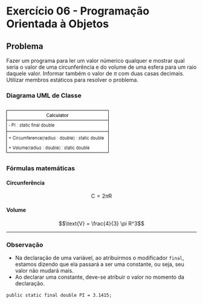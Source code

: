 # Exercício 06 - Programação Orientada à Objetos

## Problema
Fazer um programa para ler um valor númerico qualquer e mostrar qual seria o valor de uma circunferência e do volume de uma esfera para um raio daquele valor.
Informar também o valor de $\pi$ com duas casas decimais.
Utilizar membros estáticos para resolver o problema.
### Diagrama UML de Classe
![ClassCalculator](ClassCalculator.png)
---
### Fórmulas matemáticas
#### Circunferência
```math
\text{C} = 2\pi\text{R}
```
#### Volume
```math
\text{V} = \frac{4}{3} \pi R^3
```
---
### Observação
- Na declaração de uma variável, ao atribuirmos o modificador `final`, estamos dizendo que ela passará a ser uma constante, ou seja, seu valor não mudará mais.
- Ao declarar uma constante, deve-se atribuir o valor no momento da declaração.
```
public static final double PI = 3.1415;
```